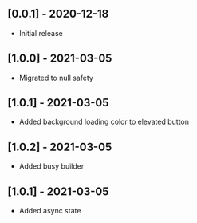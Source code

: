 ## [0.0.1] - 2020-12-18

* Initial release

## [1.0.0] - 2021-03-05

* Migrated to null safety

## [1.0.1] - 2021-03-05

* Added background loading color to elevated button


## [1.0.2] - 2021-03-05

* Added busy builder

## [1.0.1] - 2021-03-05

* Added async state
